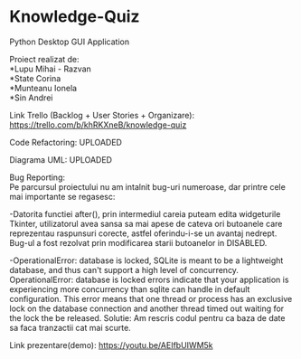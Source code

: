 # Knowledge-Quiz
Python Desktop GUI Application  
  
Proiect realizat de:  
*Lupu Mihai - Razvan  
*State Corina  
*Munteanu Ionela  
*Sin Andrei  
  
Link Trello (Backlog + User Stories + Organizare): https://trello.com/b/khRKXneB/knowledge-quiz  
  
Code Refactoring: UPLOADED   
  
Diagrama UML: UPLOADED  
  
Bug Reporting:  
Pe parcursul proiectului nu am intalnit bug-uri numeroase, dar printre cele mai importante se regasesc:  

-Datorita functiei after(), prin intermediul careia puteam edita widgeturile Tkinter, utilizatorul avea sansa sa mai apese de cateva ori
butoanele care reprezentau raspunsuri corecte, astfel oferindu-i-se un avantaj nedrept. Bug-ul a fost rezolvat prin modificarea starii
butoanelor in DISABLED.

-OperationalError: database is locked,
SQLite is meant to be a lightweight database, and thus can't support a high level of concurrency. OperationalError: database is locked 
errors indicate that your application is experiencing more concurrency than sqlite can handle in default configuration. This error means 
that one thread or process has an exclusive lock on the database connection and another thread timed out waiting for the lock the be released.
Solutie: Am rescris codul pentru ca baza de date sa faca tranzactii cat mai scurte.  
  
Link prezentare(demo): https://youtu.be/AEIfbUIWM5k
